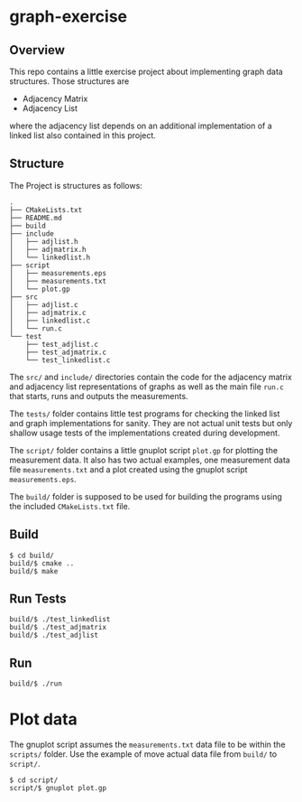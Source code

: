 # graph-exercise


## Overview

This repo contains a little exercise project about implementing graph data structures. Those structures are

* Adjacency Matrix
* Adjacency List

where the adjacency list depends on an additional implementation of a linked list also contained in this project.


## Structure

The Project is structures as follows:

    .
    ├── CMakeLists.txt
    ├── README.md
    ├── build
    ├── include
    │   ├── adjlist.h
    │   ├── adjmatrix.h
    │   └── linkedlist.h
    ├── script
    │   ├── measurements.eps
    │   ├── measurements.txt
    │   └── plot.gp
    ├── src
    │   ├── adjlist.c
    │   ├── adjmatrix.c
    │   ├── linkedlist.c
    │   └── run.c
    └── test
        ├── test_adjlist.c
        ├── test_adjmatrix.c
        └── test_linkedlist.c

The `src/` and `include/` directories contain the code for the adjacency matrix and adjacency list representations of graphs as well as the main file `run.c` that starts, runs and outputs the measurements.

The `tests/` folder contains little test programs for checking the linked list and graph implementations for sanity.
They are not actual unit tests but only shallow usage tests of the implementations created during development.

The `script/` folder contains a little gnuplot script `plot.gp` for plotting the measurement data.
It also has two actual examples, one measurement data file `measurements.txt` and a plot created using the gnuplot script `measurements.eps`.

The `build/` folder is supposed to be used for building the programs using the included `CMakeLists.txt` file.


## Build

    $ cd build/
    build/$ cmake ..
    build/$ make


## Run Tests

    build/$ ./test_linkedlist
    build/$ ./test_adjmatrix
    build/$ ./test_adjlist


## Run

    build/$ ./run


# Plot data

The gnuplot script assumes the `measurements.txt` data file to be within the `scripts/` folder.
Use the example of move actual data file from `build/` to `script/`.

    $ cd script/
    script/$ gnuplot plot.gp
